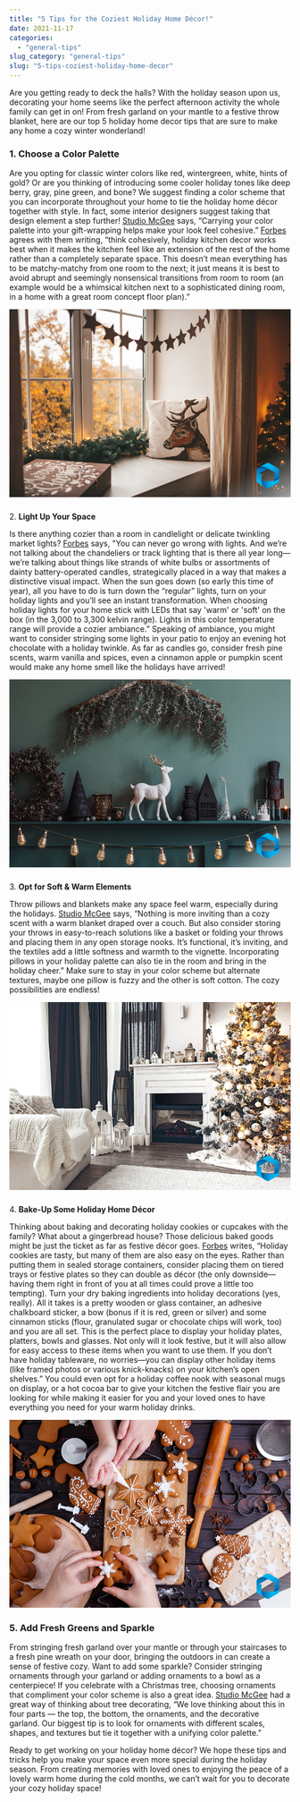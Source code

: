 ```yaml
---
title: "5 Tips for the Coziest Holiday Home Décor!"
date: 2021-11-17
categories: 
  - "general-tips"
slug_category: "general-tips"
slug: "5-tips-coziest-holiday-home-decor"
---
```


Are you getting ready to deck the halls? With the holiday season upon us, decorating your home seems like the perfect afternoon activity the whole family can get in on! From fresh garland on your mantle to a festive throw blanket, here are our top 5 holiday home decor tips that are sure to make any home a cozy winter wonderland!

### 1\. Choose a Color Palette

Are you opting for classic winter colors like red, wintergreen, white, hints of gold? Or are you thinking of introducing some cooler holiday tones like deep berry, gray, pine green, and bone? We suggest finding a color scheme that you can incorporate throughout your home to tie the holiday home décor together with style. In fact, some interior designers suggest taking that design element a step further! [Studio McGee](https://studio-mcgee.com/2019-11-13-how-to-style-holiday-greenery/) says, “Carrying your color palette into your gift-wrapping helps make your look feel cohesive.” [Forbes](https://www.forbes.com/advisor/home-improvement/holiday-kitchen-decorating-ideas/) agrees with them writing, “think cohesively, holiday kitchen decor works best when it makes the kitchen feel like an extension of the rest of the home rather than a completely separate space. This doesn’t mean everything has to be matchy-matchy from one room to the next; it just means it is best to avoid abrupt and seemingly nonsensical transitions from room to room (an example would be a whimsical kitchen next to a sophisticated dining room, in a home with a great room concept floor plan).”

![](../images/posts/shutterstock_1871116732.jpg)

###   
2\. **Light Up Your Space**

Is there anything cozier than a room in candlelight or delicate twinkling market lights? [Forbes](https://www.forbes.com/advisor/home-improvement/holiday-kitchen-decorating-ideas/) says, "You can never go wrong with lights. And we’re not talking about the chandeliers or track lighting that is there all year long—we’re talking about things like strands of white bulbs or assortments of dainty battery-operated candles, strategically placed in a way that makes a distinctive visual impact. When the sun goes down (so early this time of year), all you have to do is turn down the “regular” lights, turn on your holiday lights and you’ll see an instant transformation. When choosing holiday lights for your home stick with LEDs that say 'warm' or 'soft' on the box (in the 3,000 to 3,300 kelvin range). Lights in this color temperature range will provide a cozier ambiance.” Speaking of ambiance, you might want to consider stringing some lights in your patio to enjoy an evening hot chocolate with a holiday twinkle. As far as candles go, consider fresh pine scents, warm vanilla and spices, even a cinnamon apple or pumpkin scent would make any home smell like the holidays have arrived!

![](../images/posts/shutterstock_1563625249.jpg)

###   
3\. **Opt for Soft & Warm Elements**

Throw pillows and blankets make any space feel warm, especially during the holidays. [Studio McGee](https://studio-mcgee.com/the-sunday-7-we-wrote-a-book) says, “Nothing is more inviting than a cozy scent with a warm blanket draped over a couch. But also consider storing your throws in easy-to-reach solutions like a basket or folding your throws and placing them in any open storage nooks. It’s functional, it’s inviting, and the textiles add a little softness and warmth to the vignette. Incorporating pillows in your holiday palette can also tie in the room and bring in the holiday cheer.” Make sure to stay in your color scheme but alternate textures, maybe one pillow is fuzzy and the other is soft cotton. The cozy possibilities are endless!

![](../images/posts/shutterstock_521077567.jpg)

###   
4\. **Bake-Up Some Holiday Home Décor**

Thinking about baking and decorating holiday cookies or cupcakes with the family? What about a gingerbread house? Those delicious baked goods might be just the ticket as far as festive décor goes. [Forbes](https://www.forbes.com/advisor/home-improvement/holiday-kitchen-decorating-ideas/) writes, “Holiday cookies are tasty, but many of them are also easy on the eyes. Rather than putting them in sealed storage containers, consider placing them on tiered trays or festive plates so they can double as décor (the only downside—having them right in front of you at all times could prove a little too tempting). Turn your dry baking ingredients into holiday decorations (yes, really). All it takes is a pretty wooden or glass container, an adhesive chalkboard sticker, a bow (bonus if it is red, green or silver) and some cinnamon sticks (flour, granulated sugar or chocolate chips will work, too) and you are all set. This is the perfect place to display your holiday plates, platters, bowls and glasses. Not only will it look festive, but it will also allow for easy access to these items when you want to use them. If you don’t have holiday tableware, no worries—you can display other holiday items (like framed photos or various knick-knacks) on your kitchen’s open shelves.” You could even opt for a holiday coffee nook with seasonal mugs on display, or a hot cocoa bar to give your kitchen the festive flair you are looking for while making it easier for you and your loved ones to have everything you need for your warm holiday drinks.

![](../images/posts/shutterstock_747353830.jpg)

### 5\. **Add Fresh Greens and Sparkle**

From stringing fresh garland over your mantle or through your staircases to a fresh pine wreath on your door, bringing the outdoors in can create a sense of festive cozy. Want to add some sparkle? Consider stringing ornaments through your garland or adding ornaments to a bowl as a centerpiece! If you celebrate with a Christmas tree, choosing ornaments that compliment your color scheme is also a great idea. [Studio McGee](https://studio-mcgee.com/the-sunday-7-we-wrote-a-book) had a great way of thinking about tree decorating, “We love thinking about this in four parts — the top, the bottom, the ornaments, and the decorative garland. Our biggest tip is to look for ornaments with different scales, shapes, and textures but tie it together with a unifying color palette.”

Ready to get working on your holiday home décor? We hope these tips and tricks help you make your space even more special during the holiday season. From creating memories with loved ones to enjoying the peace of a lovely warm home during the cold months, we can’t wait for you to decorate your cozy holiday space!
